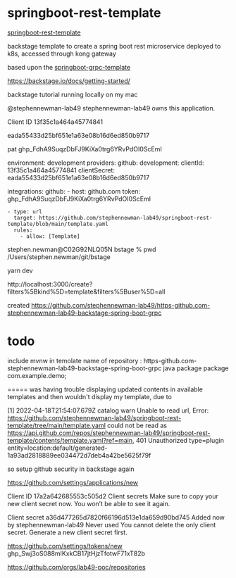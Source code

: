 # springboot-rest-template

[springboot-rest-template](https://github.com/stephennewman-lab49/springboot-rest-template)

backstage template to create a spring boot rest microservice deployed to k8s, accessed through kong gateway



based upon the [springboot-grpc-template](https://github.com/backstage/software-templates/tree/main/scaffolder-templates/springboot-grpc-template)


https://backstage.io/docs/getting-started/


backstage tutorial
running locally on my mac

@stephennewman-lab49
stephennewman-lab49 owns this application.

Client ID
13f35c1a464a45774841

eada55433d25bf651e1a63e08b16d6ed850b9717

pat
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

environment: development
  providers:
    github:
      development:
        clientId: 13f35c1a464a45774841
        clientSecret: eada55433d25bf651e1a63e08b16d6ed850b9717


integrations:
  github:
    - host: github.com
      token: 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



    - type: url
      target: https://github.com/stephennewman-lab49/springboot-rest-template/blob/main/template.yaml
      rules:
        - allow: [Template]





stephen.newman@C02G92NLQ05N bstage % pwd
/Users/stephen.newman/git/bstage

yarn dev

http://localhost:3000/create?filters%5Bkind%5D=template&filters%5Buser%5D=all



created https://github.com/stephennewman-lab49/https-github.com-stephennewman-lab49-backstage-spring-boot-grpc



todo
=====
include mvnw in temolate
name of repository : https-github.com-stephennewman-lab49-backstage-spring-boot-grpc
java package package com.example.demo;




=====
was having trouble displaying updated contents in available templates and then wouldn't display my template, due to 

[1] 2022-04-18T21:54:07.679Z catalog warn Unable to read url, Error: https://github.com/stephennewman-lab49/springboot-rest-template/tree/main/template.yaml could not be read as https://api.github.com/repos/stephennewman-lab49/springboot-rest-template/contents/template.yaml?ref=main, 401 Unauthorized type=plugin entity=location:default/generated-1a93ad2818889ee034472d7deb4a42be5625f79f

so setup github security in backstage again

https://github.com/settings/applications/new


Client ID
17a2a642685553c505d2
Client secrets
Make sure to copy your new client secret now. You won’t be able to see it again.

Client secret
 a36d477265d7820f66196d513e1da659d90bd745 
Added now by stephennewman-lab49
Never used
You cannot delete the only client secret. Generate a new client secret first.


https://github.com/settings/tokens/new
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




https://github.com/orgs/lab49-poc/repositories






